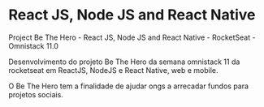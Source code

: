 # React JS, Node JS and React Native
Project Be The Hero - React JS, Node JS and React Native - RocketSeat - Omnistack 11.0

Desenvolvimento do projeto Be The Hero da semana omnistack 11 da rocketseat em ReactJS, NodeJS e React Native, web e mobile.

O Be The Hero tem a finalidade de ajudar ongs a arrecadar fundos para projetos sociais.
